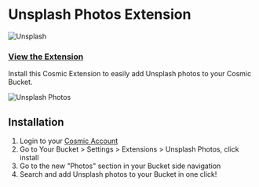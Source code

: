 # Unsplash Photos Extension

![Unsplash](https://imgix.cosmicjs.com/fa2c8250-376c-11ed-b702-97f073df2e1a-unsplash.png?w=700)

### [View the Extension](https://cosmicjs.com/extensions/unsplash-photos)

Install this Cosmic Extension to easily add Unsplash photos to your Cosmic Bucket.

![Unsplash Photos](https://cosmic-s3.imgix.net/43ec39a0-4e13-11e8-8691-75009aec3fb7-unsplash-extension.gif)

## Installation

1. Login to your [Cosmic Account](https://cosmicjs.com/login)
2. Go to Your Bucket > Settings > Extensions > Unsplash Photos, click install
3. Go to the new "Photos" section in your Bucket side navigation
4. Search and add Unsplash photos to your Bucket in one click!
